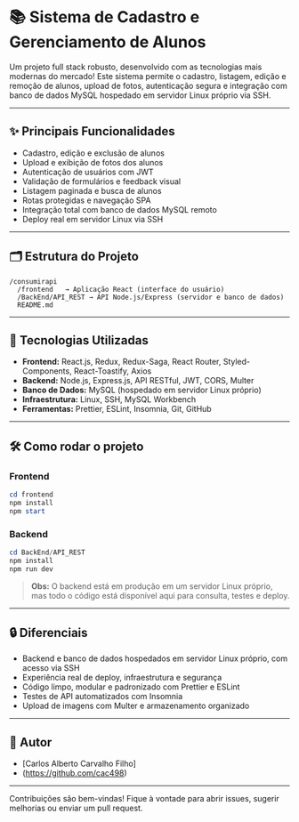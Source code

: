 # 📚 Sistema de Cadastro e Gerenciamento de Alunos

Um projeto full stack robusto, desenvolvido com as tecnologias mais modernas do mercado! Este sistema permite o cadastro, listagem, edição e remoção de alunos, upload de fotos, autenticação segura e integração com banco de dados MySQL hospedado em servidor Linux próprio via SSH.

---

## ✨ Principais Funcionalidades

- Cadastro, edição e exclusão de alunos
- Upload e exibição de fotos dos alunos
- Autenticação de usuários com JWT
- Validação de formulários e feedback visual
- Listagem paginada e busca de alunos
- Rotas protegidas e navegação SPA
- Integração total com banco de dados MySQL remoto
- Deploy real em servidor Linux via SSH

---

## 🗂️ Estrutura do Projeto

```
/consumirapi
  /frontend   → Aplicação React (interface do usuário)
  /BackEnd/API_REST → API Node.js/Express (servidor e banco de dados)
  README.md
```

---

## 🚀 Tecnologias Utilizadas

- **Frontend:** React.js, Redux, Redux-Saga, React Router, Styled-Components, React-Toastify, Axios
- **Backend:** Node.js, Express.js, API RESTful, JWT, CORS, Multer
- **Banco de Dados:** MySQL (hospedado em servidor Linux próprio)
- **Infraestrutura:** Linux, SSH, MySQL Workbench
- **Ferramentas:** Prettier, ESLint, Insomnia, Git, GitHub

---

## 🛠️ Como rodar o projeto

### Frontend

```powershell
cd frontend
npm install
npm start
```

### Backend

```powershell
cd BackEnd/API_REST
npm install
npm run dev
```

> **Obs:** O backend está em produção em um servidor Linux próprio, mas todo o código está disponível aqui para consulta, testes e deploy.

---

## 🔒 Diferenciais

- Backend e banco de dados hospedados em servidor Linux próprio, com acesso via SSH
- Experiência real de deploy, infraestrutura e segurança
- Código limpo, modular e padronizado com Prettier e ESLint
- Testes de API automatizados com Insomnia
- Upload de imagens com Multer e armazenamento organizado

---

## 👤 Autor

- [Carlos Alberto Carvalho Filho]
- (https://github.com/cac498)

---

Contribuições são bem-vindas! Fique à vontade para abrir issues, sugerir melhorias ou enviar um pull request.


